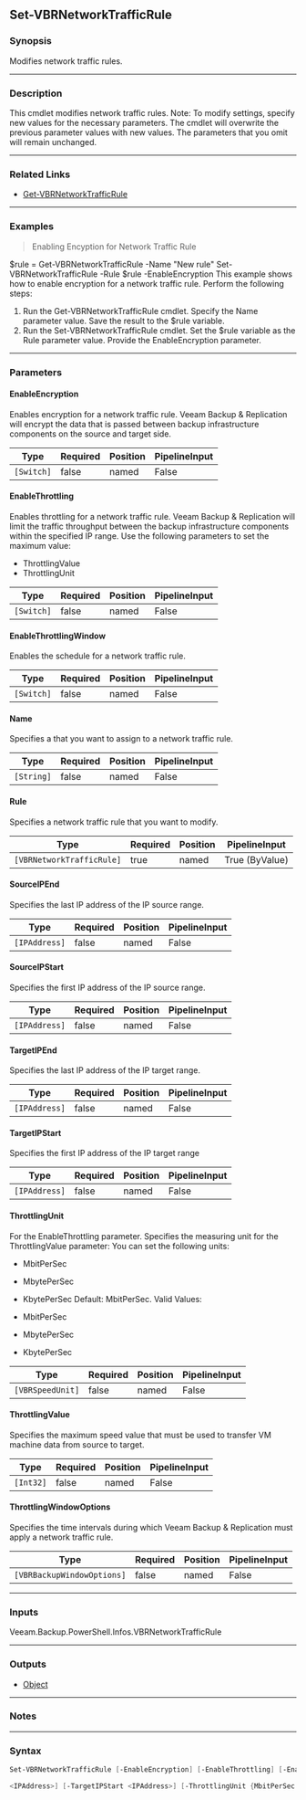 Set-VBRNetworkTrafficRule
-------------------------

### Synopsis
Modifies network traffic rules.

---

### Description

This cmdlet modifies network traffic rules.
Note: To modify settings, specify new values for the necessary parameters. The cmdlet will overwrite the previous parameter values with new values. The parameters that you omit will remain unchanged.

---

### Related Links
* [Get-VBRNetworkTrafficRule](Get-VBRNetworkTrafficRule)

---

### Examples
> Enabling Encyption for Network Traffic Rule

$rule = Get-VBRNetworkTrafficRule -Name "New rule"
Set-VBRNetworkTrafficRule -Rule $rule -EnableEncryption
This example shows how to enable encryption for a network traffic rule.
Perform the following steps:
1. Run the Get-VBRNetworkTrafficRule cmdlet. Specify the Name parameter value. Save the result to the $rule variable.
2. Run the Set-VBRNetworkTrafficRule cmdlet. Set the $rule variable as the Rule parameter value. Provide the EnableEncryption parameter.

---

### Parameters
#### **EnableEncryption**
Enables encryption for a network traffic rule. Veeam Backup & Replication will encrypt the data that is passed between backup infrastructure components on the source and target side.

|Type      |Required|Position|PipelineInput|
|----------|--------|--------|-------------|
|`[Switch]`|false   |named   |False        |

#### **EnableThrottling**
Enables throttling for a network traffic rule. Veeam Backup & Replication will limit the traffic throughput between the backup infrastructure components within the specified IP range.
Use the following parameters to set the maximum value:
* ThrottlingValue
* ThrottlingUnit

|Type      |Required|Position|PipelineInput|
|----------|--------|--------|-------------|
|`[Switch]`|false   |named   |False        |

#### **EnableThrottlingWindow**
Enables the schedule for a network traffic rule.

|Type      |Required|Position|PipelineInput|
|----------|--------|--------|-------------|
|`[Switch]`|false   |named   |False        |

#### **Name**
Specifies a that you want to assign to a network traffic rule.

|Type      |Required|Position|PipelineInput|
|----------|--------|--------|-------------|
|`[String]`|false   |named   |False        |

#### **Rule**
Specifies a network traffic rule that you want to modify.

|Type                     |Required|Position|PipelineInput |
|-------------------------|--------|--------|--------------|
|`[VBRNetworkTrafficRule]`|true    |named   |True (ByValue)|

#### **SourceIPEnd**
Specifies the last IP address of the IP source range.

|Type         |Required|Position|PipelineInput|
|-------------|--------|--------|-------------|
|`[IPAddress]`|false   |named   |False        |

#### **SourceIPStart**
Specifies the first IP address of the IP source range.

|Type         |Required|Position|PipelineInput|
|-------------|--------|--------|-------------|
|`[IPAddress]`|false   |named   |False        |

#### **TargetIPEnd**
Specifies the last IP address of the IP target range.

|Type         |Required|Position|PipelineInput|
|-------------|--------|--------|-------------|
|`[IPAddress]`|false   |named   |False        |

#### **TargetIPStart**
Specifies the first IP address of the IP target range

|Type         |Required|Position|PipelineInput|
|-------------|--------|--------|-------------|
|`[IPAddress]`|false   |named   |False        |

#### **ThrottlingUnit**
For the EnableThrottling parameter.
Specifies the measuring unit for the ThrottlingValue parameter: You can set the following units:
* MbitPerSec
* MbytePerSec
* KbytePerSec
Default: MbitPerSec.
Valid Values:

* MbitPerSec
* MbytePerSec
* KbytePerSec

|Type            |Required|Position|PipelineInput|
|----------------|--------|--------|-------------|
|`[VBRSpeedUnit]`|false   |named   |False        |

#### **ThrottlingValue**
Specifies the maximum speed value that must be used to transfer VM machine data from source to target.

|Type     |Required|Position|PipelineInput|
|---------|--------|--------|-------------|
|`[Int32]`|false   |named   |False        |

#### **ThrottlingWindowOptions**
Specifies the time intervals during which Veeam Backup & Replication must apply a network traffic rule.

|Type                      |Required|Position|PipelineInput|
|--------------------------|--------|--------|-------------|
|`[VBRBackupWindowOptions]`|false   |named   |False        |

---

### Inputs
Veeam.Backup.PowerShell.Infos.VBRNetworkTrafficRule

---

### Outputs
* [Object](https://learn.microsoft.com/en-us/dotnet/api/System.Object)

---

### Notes

---

### Syntax
```PowerShell
Set-VBRNetworkTrafficRule [-EnableEncryption] [-EnableThrottling] [-EnableThrottlingWindow] [-Name <String>] -Rule <VBRNetworkTrafficRule> [-SourceIPEnd <IPAddress>] [-SourceIPStart <IPAddress>] [-TargetIPEnd 
```
```PowerShell
<IPAddress>] [-TargetIPStart <IPAddress>] [-ThrottlingUnit {MbitPerSec | MbytePerSec | KbytePerSec}] [-ThrottlingValue <Int32>] [-ThrottlingWindowOptions <VBRBackupWindowOptions>] [<CommonParameters>]
```
